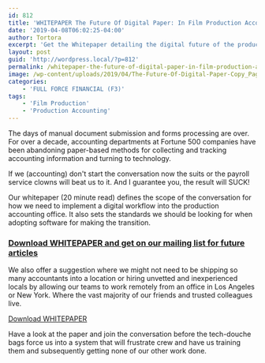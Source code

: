 ```yaml
---
id: 812
title: 'WHITEPAPER The Future Of Digital Paper: In Film Production Accounting'
date: '2019-04-08T06:02:25-04:00'
author: Tortora
excerpt: 'Get the Whitepaper detailing the digital future of the production accounting office.  If we (accounting) don''t start the conversation NOW the suits or the payroll service clowns will beat us to it.  And I guarantee you, the result will SUCK! '
layout: post
guid: 'http://wordpress.local/?p=812'
permalink: /whitepaper-the-future-of-digital-paper-in-film-production-accounting/
image: /wp-content/uploads/2019/04/The-Future-Of-Digital-Paper-Copy_Page_01-WP-Crop.jpg
categories:
    - 'FULL FORCE FINANCIAL (F3)'
tags:
    - 'Film Production'
    - 'Production Accounting'
---
```


The days of manual document submission and forms processing are over. For over a decade, accounting departments at Fortune 500 companies have been abandoning paper-based methods for collecting and tracking accounting information and turning to technology.

If we (accounting) don't start the conversation now the suits or the payroll service clowns will beat us to it. And I guarantee you, the result will SUCK!

Our whitepaper (20 minute read) defines the scope of the conversation for how we need to implement a digital workflow into the production accounting office. It also sets the standards we should be looking for when adopting software for making the transition.

### [Download WHITEPAPER and get on our mailing list for future articles](https://forms.fullforcefinancial.com/optin)

We also offer a suggestion where we might not need to be shipping so many accountants into a location or hiring unvetted and inexperienced locals by allowing our teams to work remotely from an office in Los Angeles or New York. Where the vast majority of our friends and trusted colleagues live.

[Download WHITEPAPER ](http://wordpress.local/wp-content/uploads/2019/08/The-Future-Of-Digital-Paper-In-Film-Production-Accounting.pdf)

Have a look at the paper and join the conversation before the tech-douche bags force us into a system that will frustrate crew and have us training them and subsequently getting none of our other work done.